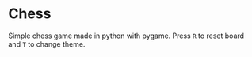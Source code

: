 # Chess

Simple chess game made in python with pygame. Press `R` to reset board and `T` to change theme.